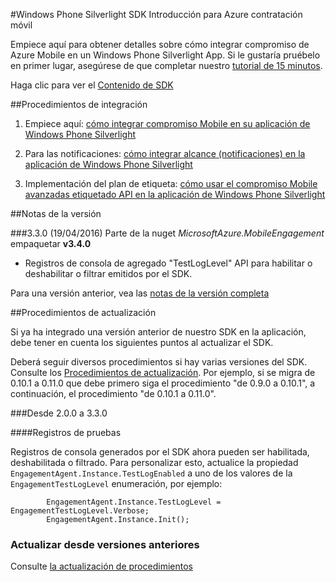 <properties 
    pageTitle="Windows Phone Silverlight SDK Introducción" 
    description="Información general sobre el SDK de Silverlight de Windows Phone para Azure contratación móvil"                     
    services="mobile-engagement" 
    documentationCenter="mobile" 
    authors="piyushjo" 
    manager="dwrede"
    editor="" />

<tags 
    ms.service="mobile-engagement" 
    ms.workload="mobile" 
    ms.tgt_pltfrm="mobile-windows-phone" 
    ms.devlang="na" 
    ms.topic="article" 
    ms.date="08/19/2016" 
    ms.author="piyushjo" />

#<a name="windows-phone-silverlight-sdk-overview-for-azure-mobile-engagement"></a>Windows Phone Silverlight SDK Introducción para Azure contratación móvil

Empiece aquí para obtener detalles sobre cómo integrar compromiso de Azure Mobile en un Windows Phone Silverlight App. Si le gustaría pruébelo en primer lugar, asegúrese de que completar nuestro [tutorial de 15 minutos](mobile-engagement-windows-phone-get-started.md).

Haga clic para ver el [Contenido de SDK](mobile-engagement-windows-phone-sdk-content.md)

##<a name="integration-procedures"></a>Procedimientos de integración

1. Empiece aquí: [cómo integrar compromiso Mobile en su aplicación de Windows Phone Silverlight](mobile-engagement-windows-phone-integrate-engagement.md)

2. Para las notificaciones: [cómo integrar alcance (notificaciones) en la aplicación de Windows Phone Silverlight](mobile-engagement-windows-phone-integrate-engagement-reach.md)

3. Implementación del plan de etiqueta: [cómo usar el compromiso Mobile avanzadas etiquetado API en la aplicación de Windows Phone Silverlight](mobile-engagement-windows-phone-use-engagement-api.md)

##<a name="release-notes"></a>Notas de la versión

###<a name="330-04192016"></a>3.3.0 (19/04/2016)
Parte de la nuget *MicrosoftAzure.MobileEngagement* empaquetar **v3.4.0**

-   Registros de consola de agregado "TestLogLevel" API para habilitar o deshabilitar o filtrar emitidos por el SDK.

Para una versión anterior, vea las [notas de la versión completa](mobile-engagement-windows-phone-release-notes.md)

##<a name="upgrade-procedures"></a>Procedimientos de actualización

Si ya ha integrado una versión anterior de nuestro SDK en la aplicación, debe tener en cuenta los siguientes puntos al actualizar el SDK.

Deberá seguir diversos procedimientos si hay varias versiones del SDK. Consulte los [Procedimientos de actualización](mobile-engagement-windows-phone-upgrade-procedure.md). Por ejemplo, si se migra de 0.10.1 a 0.11.0 que debe primero siga el procedimiento "de 0.9.0 a 0.10.1", a continuación, el procedimiento "de 0.10.1 a 0.11.0".

###<a name="from-200-to-330"></a>Desde 2.0.0 a 3.3.0

####<a name="test-logs"></a>Registros de pruebas

Registros de consola generados por el SDK ahora pueden ser habilitada, deshabilitada o filtrado. Para personalizar esto, actualice la propiedad `EngagementAgent.Instance.TestLogEnabled` a uno de los valores de la `EngagementTestLogLevel` enumeración, por ejemplo:

            EngagementAgent.Instance.TestLogLevel = EngagementTestLogLevel.Verbose;
            EngagementAgent.Instance.Init();

### <a name="upgrade-from-older-versions"></a>Actualizar desde versiones anteriores

Consulte [la actualización de procedimientos](mobile-engagement-windows-phone-upgrade-procedure.md)
 
